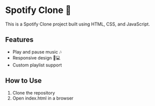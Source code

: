 # Spotify Clone 🎵  
This is a Spotify Clone project built using HTML, CSS, and JavaScript.  

## Features  
- Play and pause music 🎶  
- Responsive design 📱💻  
- Custom playlist support  

## How to Use  
1. Clone the repository  
2. Open index.html in a browser